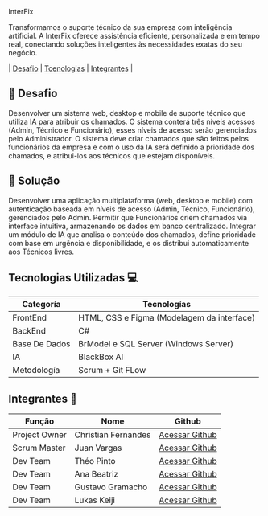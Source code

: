 InterFix

Transformamos o suporte técnico da sua empresa com inteligência artificial. A InterFix oferece assistência eficiente, personalizada e em tempo real, conectando soluções inteligentes às necessidades exatas do seu negócio.

<p align center>
  | <a href="#desafio">Desafio</a> |
   <a href="#tecnologia">Tcenologias</a> |
   <a href="#integrantes">Integrantes</a> |
</p>

## 🏅 Desafio <a id="desafio"></a>

Desenvolver um sistema web, desktop e mobile de suporte técnico que utiliza IA para atribuir os chamados. O sistema conterá três níveis acessos (Admin, Técnico e Funcionário), esses níveis de acesso serão gerenciados pelo Administrador. O sistema deve criar chamados que são feitos pelos funcionários da empresa e com o uso da IA será definido a prioridade dos chamados, e atribui-los aos técnicos que estejam disponíveis.

## 🏅 Solução <a id="solucao"></a>
Desenvolver uma aplicação multiplataforma (web, desktop e mobile) com autenticação baseada em níveis de acesso (Admin, Técnico, Funcionário), gerenciados pelo Admin. Permitir que Funcionários criem chamados via interface intuitiva, armazenando os dados em banco centralizado. Integrar um módulo de IA que analisa o conteúdo dos chamados, define prioridade com base em urgência e disponibilidade, e os distribui automaticamente aos Técnicos livres.



## Tecnologias Utilizadas 💻 <a id="tecnologia"></a>

Categoría | Tecnologías
--------- | -------------
FrontEnd | HTML, CSS e Figma (Modelagem da interface) 
BackEnd | C#
Base De Dados | BrModel e SQL Server (Windows Server)
IA | BlackBox AI
Metodología | Scrum + Git FLow 

## Integrantes 👥 <a id="integrantes"></a>

Função       | Nome                | Github                                                       |
------------ | --------------------| -------------------------------------------------------------|
Project Owner| Christian Fernandes | [Acessar Github](https://github.com/ChristianFernandesLemos) |
Scrum Master | Juan Vargas         | [Acessar Github](https://github.com/RenteriaJuan)            |
Dev Team     | Théo Pinto          | [Acessar Github](https://github.com/Thorphinm)               |
Dev Team     | Ana Beatriz         | [Acessar Github](https://github.com/Anasouza2802)            |
Dev Team     |Gustavo Gramacho     | [Acessar Github](https://github.com/gramachoo)               |
Dev Team     | Lukas Keiji         | [Acessar Github](https://github.com/Lucaskeiji)              |
